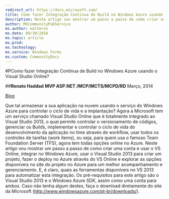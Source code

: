 ```yaml
---
redirect_url: https://docs.microsoft.com/
title: Como fazer Integração Contínua de Build no Windows Azure usando o Visual Studio Online?
description: Neste artigo vou mostrar um passo a passo de como criar uma conta e usar o VS Online, integrar no Windows Azure, usar o Visual Studio 2013 para criar um projeto, fazer o deploy no Azure através do VS Online e explorar as opções disponíveis no site do projeto no Azure para um melhor acompanhamento e gerenciamento. E, é claro, quais as ferramentas disponíveis no VS 2013 para automatizar esta integração.
author: MSCommunityPubService
ms.author: walteros
ms.date: 09/30/2016
ms.topic: article
ms.prod: 
ms.technology: 
ms.service: Windows Forms
ms.custom: CommunityDocs
---
```


#PComo fazer Integração Contínua de Build no Windows Azure usando o Visual Studio Online?

##**Renato Haddad**
**MVP ASP.NET /MCP/MCTS/MCPD/RD**
Março, 2014

[Blog](http://weblogs.asp.net/renatohaddad/)

Que tal armazenar a sua aplicação na nuvem usando o serviço do Windows Azure para controlar o ciclo de vida e a implantação? 
Agora a Microsoft tem um serviço chamado Visual Studio Online que é totalmente integrado ao Visual Studio 2013, o qual permite controlar 
o versionamento de códigos, gerenciar os Builds, implementar e controlar o ciclo de vida do desenvolvimento da aplicação no time através 
de workflow, usar todos os controles de tarefas (work items), ou seja, para quem usa o famoso Team Foundation Server (TFS), agora tem 
todas opções online no Azure.
Neste artigo vou mostrar um passo a passo de como criar uma conta e usar o VS Online, integrar no Windows Azure, usar o Visual Studio 2013 
para criar um projeto, fazer o deploy no Azure através do VS Online e explorar as opções disponíveis no site do projeto no Azure para um 
melhor acompanhamento e gerenciamento. E, é claro, quais as ferramentas disponíveis no VS 2013 para automatizar esta integração.
Os pré-requisitos para este artigo são o Visual Studio 2013 e o Windows Azure SDK, assim como uma conta para ambos. Caso não tenha 
algum destes, faça o download diretamente do site da Microsoft (http://www.windowsazure.com/pt-br/downloads/).


